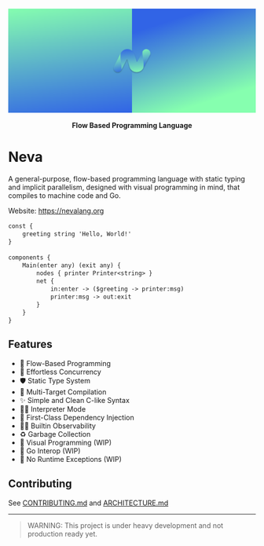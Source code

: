 ![Big Header](./assets/header/big.svg "Big header with nevalang logo")

**<p align="center">Flow Based Programming Language</p>**

# Neva

A general-purpose, flow-based programming language with static typing and implicit parallelism, designed with visual programming in mind, that compiles to machine code and Go.

Website: https://nevalang.org

```neva
const {
	greeting string 'Hello, World!'
}

components {
	Main(enter any) (exit any) {
		nodes { printer Printer<string> }
		net {
			in:enter -> ($greeting -> printer:msg)
			printer:msg -> out:exit
		}
	}
}
```

## Features

- 🌊 Flow-Based Programming
- 🔀 Effortless Concurrency
- 🛡️ Static Type System
- 🎯 Multi-Target Compilation
- ✨ Simple and Clean C-like Syntax
- 🏃‍♂️ Interpreter Mode
- 💉 First-Class Dependency Injection
- 🕵️‍♂️ Builtin Observability
- ♻️ Garbage Collection
- 🌈 Visual Programming (WIP)
- 🦫 Go Interop (WIP)
- 🦺 No Runtime Exceptions (WIP)

## Contributing

See [CONTRIBUTING.md](./CONTRIBUTING.md) and [ARCHITECTURE.md](./ARCHITECTURE.md)

---

> WARNING: This project is under heavy development and not production ready yet.
